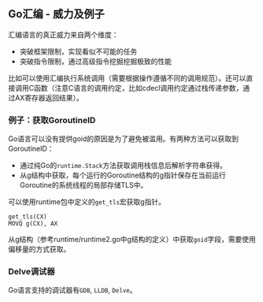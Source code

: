 Go汇编 - 威力及例子
----------------

汇编语言的真正威力来自两个维度：
 * 突破框架限制，实现看似不可能的任务
 * 突破指令限制，通过高级指令挖掘挖掘极致的性能

比如可以使用汇编执行系统调用（需要根据操作遵循不同的调用规范）。还可以直接调用C函数（注意C语言的调用约定，比如cdecl调用约定通过栈传递参数，通过AX寄存器返回结果）。


### 例子：获取GoroutineID

Go语言可以没有提供goid的原因是为了避免被滥用。有两种方法可以获取到GoroutineID：
 * 通过纯Go的`runtime.Stack`方法获取调用栈信息后解析字符串获得。
 * 从g结构中获取，每个运行的Goroutine结构的g指针保存在当前运行Goroutine的系统线程的局部存储TLS中。

可以使用runtime包中定义的`get_tls`宏获取g指针。
```text
get_tls(CX)
MOVQ g(CX), AX
```

从g结构（参考runtime/runtime2.go中g结构的定义）中获取`goid`字段，需要使用偏移量的方式获取。


### Delve调试器

Go语言支持的调试器有`GDB`, `LLDB`, `Delve`。
